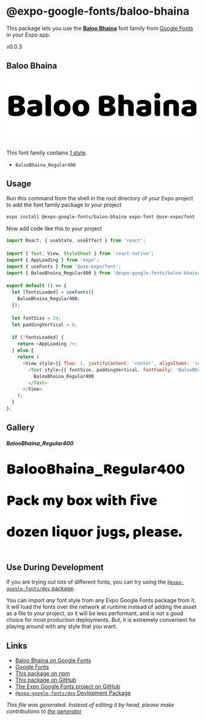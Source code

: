 # @expo-google-fonts/baloo-bhaina

This package lets you use the [**Baloo Bhaina**](https://fonts.google.com/specimen/Baloo+Bhaina) font family from [Google Fonts](https://fonts.google.com/) in your Expo app.

v0.0.3

## Baloo Bhaina

![Baloo Bhaina](./font-family.png)

This font family contains [1 style](#gallery).

- `BalooBhaina_Regular400`

## Usage

Run this command from the shell in the root directory of your Expo project to add the font family package to your project
```sh
expo install @expo-google-fonts/baloo-bhaina expo-font @use-expo/font
```

Now add code like this to your project
```js
import React, { useState, useEffect } from 'react';

import { Text, View, StyleSheet } from 'react-native';
import { AppLoading } from 'expo';
import { useFonts } from '@use-expo/font';
import { BalooBhaina_Regular400 } from '@expo-google-fonts/baloo-bhaina';

export default () => {
  let [fontsLoaded] = useFonts({
    BalooBhaina_Regular400,
  });

  let fontSize = 24;
  let paddingVertical = 6;

  if (!fontsLoaded) {
    return <AppLoading />;
  } else {
    return (
      <View style={{ flex: 1, justifyContent: 'center', alignItems: 'center' }}>
        <Text style={{ fontSize, paddingVertical, fontFamily: 'BalooBhaina_Regular400' }}>
          BalooBhaina_Regular400
        </Text>
      </View>
    );
  }
};

```

## Gallery

##### BalooBhaina_Regular400
![BalooBhaina_Regular400](./86bbf2a9f2b3936c4b1907de7136a4ca0f71efacfe22b7a6fa1b8a8a81f86282.ttf.png)


## Use During Development

If you are trying out lots of different fonts, you can try using the [`@expo-google-fonts/dev` package](https://www.npmjs.com/package/@expo-google-fonts/dev).

You can import *any* font style from any Expo Google Fonts package from it. It will load the fonts
over the network at runtime instead of adding the asset as a file to your project, so it will be 
less performant, and is not a good choice for most production deployments. But, it is extremely convenient
for playing around with any style that you want.

## Links

- [Baloo Bhaina on Google Fonts](https://fonts.google.com/specimen/Baloo+Bhaina)
- [Google Fonts](https://fonts.google.com/)
- [This package on npm](https://www.npmjs.com/package/@expo-google-fonts/baloo-bhaina)
- [This package on GitHub](https://github.com/expo/google-fonts/tree/master/font-packages/baloo-bhaina)
- [The Expo Google Fonts project on GitHub](https://github.com/expo/google-fonts)
- [`@expo-google-fonts/dev` Devlopment Package](https://github.com/expo/google-fonts/tree/master/font-packages/dev)


*This file was generated. Instead of editing it by head, please make contributions to [the generator](https://github.com/expo/google-fonts/tree/master/packages/generator)*
